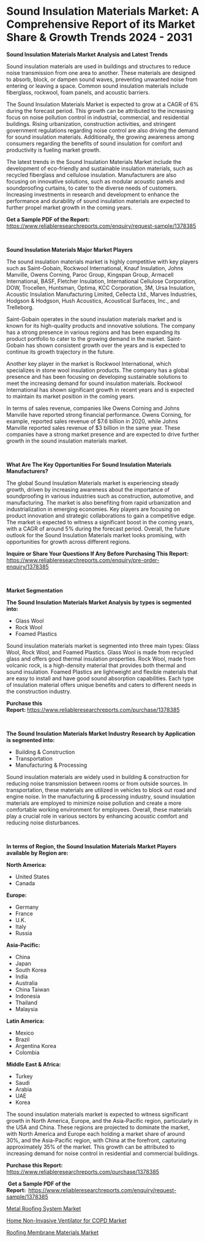 <p><h1>Sound Insulation Materials Market: A Comprehensive Report of its Market Share & Growth Trends 2024 - 2031</h1></p><p><strong>Sound Insulation Materials Market Analysis and Latest Trends</strong></p>
<p><p>Sound insulation materials are used in buildings and structures to reduce noise transmission from one area to another. These materials are designed to absorb, block, or dampen sound waves, preventing unwanted noise from entering or leaving a space. Common sound insulation materials include fiberglass, rockwool, foam panels, and acoustic barriers.</p><p>The Sound Insulation Materials Market is expected to grow at a CAGR of 6% during the forecast period. This growth can be attributed to the increasing focus on noise pollution control in industrial, commercial, and residential buildings. Rising urbanization, construction activities, and stringent government regulations regarding noise control are also driving the demand for sound insulation materials. Additionally, the growing awareness among consumers regarding the benefits of sound insulation for comfort and productivity is fueling market growth.</p><p>The latest trends in the Sound Insulation Materials Market include the development of eco-friendly and sustainable insulation materials, such as recycled fiberglass and cellulose insulation. Manufacturers are also focusing on innovative solutions, such as modular acoustic panels and soundproofing curtains, to cater to the diverse needs of customers. Increasing investments in research and development to enhance the performance and durability of sound insulation materials are expected to further propel market growth in the coming years.</p></p>
<p><strong>Get a Sample PDF of the Report:&nbsp;</strong> <a href="https://www.reliableresearchreports.com/enquiry/request-sample/1378385">https://www.reliableresearchreports.com/enquiry/request-sample/1378385</a></p>
<p>&nbsp;</p>
<p><strong>Sound Insulation Materials Major Market Players</strong></p>
<p><p>The sound insulation materials market is highly competitive with key players such as Saint-Gobain, Rockwool International, Knauf Insulation, Johns Manville, Owens Corning, Paroc Group, Kingspan Group, Armacell International, BASF, Fletcher Insulation, International Cellulose Corporation, DOW, Trocellen, Huntsman, Optima, KCC Corporation, 3M, Ursa Insulation, Acoustic Insulation Manufacturing Limited, Cellecta Ltd., Marves Industries, Hodgson & Hodgson, Hush Acoustics, Acoustical Surfaces, Inc., and Trelleborg.</p><p>Saint-Gobain operates in the sound insulation materials market and is known for its high-quality products and innovative solutions. The company has a strong presence in various regions and has been expanding its product portfolio to cater to the growing demand in the market. Saint-Gobain has shown consistent growth over the years and is expected to continue its growth trajectory in the future.</p><p>Another key player in the market is Rockwool International, which specializes in stone wool insulation products. The company has a global presence and has been focusing on developing sustainable solutions to meet the increasing demand for sound insulation materials. Rockwool International has shown significant growth in recent years and is expected to maintain its market position in the coming years.</p><p>In terms of sales revenue, companies like Owens Corning and Johns Manville have reported strong financial performance. Owens Corning, for example, reported sales revenue of $7.6 billion in 2020, while Johns Manville reported sales revenue of $3 billion in the same year. These companies have a strong market presence and are expected to drive further growth in the sound insulation materials market.</p></p>
<p>&nbsp;</p>
<p><strong>What Are The Key Opportunities For Sound Insulation Materials Manufacturers?</strong></p>
<p><p>The global Sound Insulation Materials market is experiencing steady growth, driven by increasing awareness about the importance of soundproofing in various industries such as construction, automotive, and manufacturing. The market is also benefiting from rapid urbanization and industrialization in emerging economies. Key players are focusing on product innovation and strategic collaborations to gain a competitive edge. The market is expected to witness a significant boost in the coming years, with a CAGR of around 5% during the forecast period. Overall, the future outlook for the Sound Insulation Materials market looks promising, with opportunities for growth across different regions.</p></p>
<p><strong>Inquire or Share Your Questions If Any Before Purchasing This Report:</strong> <a href="https://www.reliableresearchreports.com/enquiry/pre-order-enquiry/1378385">https://www.reliableresearchreports.com/enquiry/pre-order-enquiry/1378385</a></p>
<p>&nbsp;</p>
<p><strong>Market Segmentation</strong></p>
<p><strong>The Sound Insulation Materials Market Analysis by types is segmented into:</strong></p>
<p><ul><li>Glass Wool</li><li>Rock Wool</li><li>Foamed Plastics</li></ul></p>
<p><p>Sound insulation materials market is segmented into three main types: Glass Wool, Rock Wool, and Foamed Plastics. Glass Wool is made from recycled glass and offers good thermal insulation properties. Rock Wool, made from volcanic rock, is a high-density material that provides both thermal and sound insulation. Foamed Plastics are lightweight and flexible materials that are easy to install and have good sound absorption capabilities. Each type of insulation material offers unique benefits and caters to different needs in the construction industry.</p></p>
<p><strong>Purchase this Report:&nbsp;</strong><a href="https://www.reliableresearchreports.com/purchase/1378385">https://www.reliableresearchreports.com/purchase/1378385</a></p>
<p>&nbsp;</p>
<p><strong>The Sound Insulation Materials Market Industry Research by Application is segmented into:</strong></p>
<p><ul><li>Building & Construction</li><li>Transportation</li><li>Manufacturing & Processing</li></ul></p>
<p><p>Sound insulation materials are widely used in building & construction for reducing noise transmission between rooms or from outside sources. In transportation, these materials are utilized in vehicles to block out road and engine noise. In the manufacturing & processing industry, sound insulation materials are employed to minimize noise pollution and create a more comfortable working environment for employees. Overall, these materials play a crucial role in various sectors by enhancing acoustic comfort and reducing noise disturbances.</p></p>
<p>&nbsp;</p>
<p><strong>In terms of Region, the Sound Insulation Materials Market Players available by Region are:</strong></p>
<p>
    <p> <strong> North America: </strong>
        <ul>
            <li>United States</li>
            <li>Canada</li>
        </ul>
        </p> 
    <p> <strong> Europe: </strong>
        <ul>
            <li>Germany</li>
            <li>France</li>
            <li>U.K.</li>
            <li>Italy</li>
            <li>Russia</li>
        </ul>
        </p> 
    <p> <strong> Asia-Pacific: </strong>
        <ul>
            <li>China</li>
            <li>Japan</li>
            <li>South Korea</li>
            <li>India</li>
            <li>Australia</li>
            <li>China Taiwan</li>
            <li>Indonesia</li>
            <li>Thailand</li>
            <li>Malaysia</li>
        </ul>
        </p> 
    <p> <strong> Latin America: </strong>
        <ul>
            <li>Mexico</li>
            <li>Brazil</li>
            <li>Argentina Korea</li>
            <li>Colombia</li>
        </ul>
        </p> 
    <p> <strong> Middle East & Africa: </strong>
        <ul>
            <li>Turkey</li>
            <li>Saudi</li>
            <li>Arabia</li>
            <li>UAE</li>
            <li>Korea</li>
        </ul>
    </p>
    </p>
<p><p>The sound insulation materials market is expected to witness significant growth in North America, Europe, and the Asia-Pacific region, particularly in the USA and China. These regions are projected to dominate the market, with North America and Europe each holding a market share of around 30%, and the Asia-Pacific region, with China at the forefront, capturing approximately 35% of the market. This growth can be attributed to increasing demand for noise control in residential and commercial buildings.</p></p>
<p><strong>Purchase this Report: </strong><a href="https://www.reliableresearchreports.com/purchase/1378385">https://www.reliableresearchreports.com/purchase/1378385</a></p>
<p>&nbsp;<strong>Get a Sample PDF of the Report:&nbsp;&nbsp;</strong><a href="https://www.reliableresearchreports.com/enquiry/request-sample/1378385">https://www.reliableresearchreports.com/enquiry/request-sample/1378385</a></p>
<p><strong></strong></p>
<p><p><a href="https://view.publitas.com/reportprime-1/metal-roofing-system-market-insights-market-players-and-forecast-till-2030/">Metal Roofing System Market</a></p><p><a href="https://view.publitas.com/reportprime-1/home-non-invasive-ventilator-for-copd-market-analysis-examines-its-scope-on-growth-opportunities-and-forecasted-trends-spanning-from-2023-to-2030/">Home Non-Invasive Ventilator for COPD Market</a></p><p><a href="https://view.publitas.com/reportprime-1/roofing-membrane-materials-market-share-market-new-trends-analysis-report-by-type-by-application-by-end-use-by-region-and-segment-forecasts-2023-2030/">Roofing Membrane Materials Market</a></p></p>